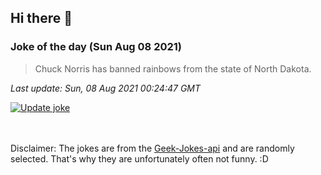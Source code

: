 ## Hi there 👋

### Joke of the day (Sun Aug 08 2021)
<!-- joke -->
>Chuck Norris has banned rainbows from the state of North Dakota.
<!-- /joke -->

*Last update: Sun, 08 Aug 2021 00:24:47 GMT*

[![Update joke](https://github.com/nclskfm/nclskfm/actions/workflows/joke.yml/badge.svg)](https://github.com/nclskfm/nclskfm/actions/workflows/joke.yml)

<br><br>
Disclaimer: The jokes are from the [Geek-Jokes-api](https://github.com/sameerkumar18/geek-joke-api) and are randomly selected. That's why they are unfortunately often not funny. :D
